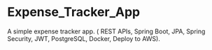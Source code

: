 # Expense_Tracker_App
A simple expense tracker app. ( REST APIs, Spring Boot, JPA, Spring Security, JWT, PostgreSQL, Docker, Deploy to AWS).
